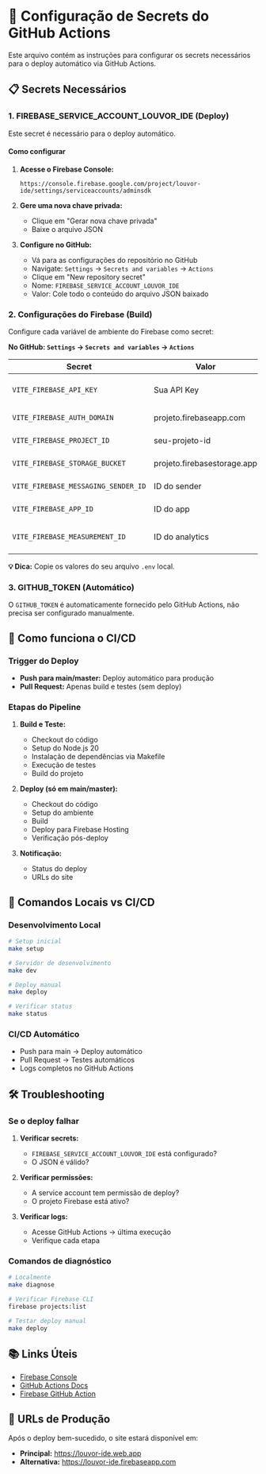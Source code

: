# 🔐 Configuração de Secrets do GitHub Actions

Este arquivo contém as instruções para configurar os secrets necessários para o deploy automático via GitHub Actions.

## 📋 Secrets Necessários

### 1. FIREBASE_SERVICE_ACCOUNT_LOUVOR_IDE (Deploy)

Este secret é necessário para o deploy automático.

#### Como configurar

1. **Acesse o Firebase Console:**

   ```url
   https://console.firebase.google.com/project/louvor-ide/settings/serviceaccounts/adminsdk
   ```

2. **Gere uma nova chave privada:**
   - Clique em "Gerar nova chave privada"
   - Baixe o arquivo JSON

3. **Configure no GitHub:**
   - Vá para as configurações do repositório no GitHub
   - Navigate: `Settings` → `Secrets and variables` → `Actions`
   - Clique em "New repository secret"
   - Nome: `FIREBASE_SERVICE_ACCOUNT_LOUVOR_IDE`
   - Valor: Cole todo o conteúdo do arquivo JSON baixado

### 2. Configurações do Firebase (Build)

Configure cada variável de ambiente do Firebase como secret:

**No GitHub: `Settings` → `Secrets and variables` → `Actions`**

| Secret | Valor | Descrição |
|--------|-------|-----------|
| `VITE_FIREBASE_API_KEY` | Sua API Key | Chave de API do Firebase |
| `VITE_FIREBASE_AUTH_DOMAIN` | projeto.firebaseapp.com | Domínio de autenticação |
| `VITE_FIREBASE_PROJECT_ID` | seu-projeto-id | ID do projeto Firebase |
| `VITE_FIREBASE_STORAGE_BUCKET` | projeto.firebasestorage.app | Bucket de storage |
| `VITE_FIREBASE_MESSAGING_SENDER_ID` | ID do sender | ID do messaging |
| `VITE_FIREBASE_APP_ID` | ID do app | ID da aplicação |
| `VITE_FIREBASE_MEASUREMENT_ID` | ID do analytics | ID do Google Analytics |

**💡 Dica:** Copie os valores do seu arquivo `.env` local.

### 3. GITHUB_TOKEN (Automático)

O `GITHUB_TOKEN` é automaticamente fornecido pelo GitHub Actions, não precisa ser configurado manualmente.

## 🚀 Como funciona o CI/CD

### Trigger do Deploy

- **Push para main/master:** Deploy automático para produção
- **Pull Request:** Apenas build e testes (sem deploy)

### Etapas do Pipeline

1. **Build e Teste:**
   - Checkout do código
   - Setup do Node.js 20
   - Instalação de dependências via Makefile
   - Execução de testes
   - Build do projeto

2. **Deploy (só em main/master):**
   - Checkout do código
   - Setup do ambiente
   - Build
   - Deploy para Firebase Hosting
   - Verificação pós-deploy

3. **Notificação:**
   - Status do deploy
   - URLs do site

## 🔧 Comandos Locais vs CI/CD

### Desenvolvimento Local

```bash
# Setup inicial
make setup

# Servidor de desenvolvimento
make dev

# Deploy manual
make deploy

# Verificar status
make status
```

### CI/CD Automático

- Push para main → Deploy automático
- Pull Request → Testes automáticos
- Logs completos no GitHub Actions

## 🛠️ Troubleshooting

### Se o deploy falhar

1. **Verificar secrets:**
   - `FIREBASE_SERVICE_ACCOUNT_LOUVOR_IDE` está configurado?
   - O JSON é válido?

2. **Verificar permissões:**
   - A service account tem permissão de deploy?
   - O projeto Firebase está ativo?

3. **Verificar logs:**
   - Acesse GitHub Actions → última execução
   - Verifique cada etapa

### Comandos de diagnóstico

```bash
# Localmente
make diagnose

# Verificar Firebase CLI
firebase projects:list

# Testar deploy manual
make deploy
```

## 📚 Links Úteis

- [Firebase Console](https://console.firebase.google.com/project/louvor-ide)
- [GitHub Actions Docs](https://docs.github.com/en/actions)
- [Firebase GitHub Action](https://github.com/marketplace/actions/deploy-to-firebase-hosting)

## 🎯 URLs de Produção

Após o deploy bem-sucedido, o site estará disponível em:

- **Principal:** <https://louvor-ide.web.app>
- **Alternativa:** <https://louvor-ide.firebaseapp.com>
